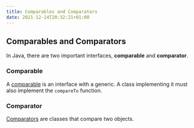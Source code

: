 ```yaml
---
title: Comparables and Comparators
date: 2021-12-14T20:32:21+01:00
---
```

## Comparables and Comparators
In Java, there are two important interfaces, **comparable** and **comparator**.

### Comparable
A [comparable](https://docs.oracle.com/javase/8/docs/api/java/lang/Comparable.html) is an interface with a generic. A class implementing it must also implement the `compareTo` function.

### Comparator
[Comparators](https://docs.oracle.com/javase/8/docs/api/java/lang/Comparable.html) are classes that compare two objects. 